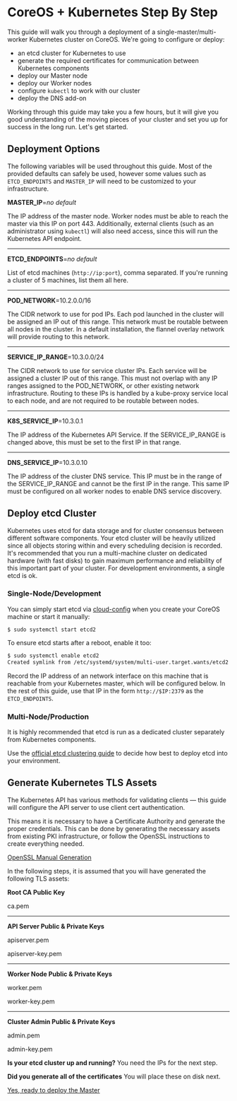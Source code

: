 # CoreOS &#43; Kubernetes Step By Step

This guide will walk you through a deployment of a single-master/multi-worker Kubernetes cluster on CoreOS. We're going to configure or deploy:

- an etcd cluster for Kubernetes to use
- generate the required certificates for communication between Kubernetes components
- deploy our Master node
- deploy our Worker nodes
- configure `kubectl` to work with our cluster
- deploy the DNS add-on

Working through this guide may take you a few hours, but it will give you good understanding of the moving pieces of your cluster and set you up for success in the long run. Let's get started.

## Deployment Options

The following variables will be used throughout this guide. Most of the provided defaults can safely be used, however some values such as `ETCD_ENDPOINTS` and `MASTER_IP` will need to be customized to your infrastructure.

**MASTER_IP**=_no default_

The IP address of the master node. Worker nodes must be able to reach the master via this IP on port 443. Additionally, external clients (such as an administrator using `kubectl`) will also need access, since this will run the Kubernetes API endpoint.

<hr/>

**ETCD_ENDPOINTS**=_no default_

List of etcd machines (`http://ip:port`), comma separated. If you're running a cluster of 5 machines, list them all here.

<hr/>

**POD_NETWORK**=10.2.0.0/16

The CIDR network to use for pod IPs.
Each pod launched in the cluster will be assigned an IP out of this range.
This network must be routable between all nodes in the cluster. In a default installation, the flannel overlay network will provide routing to this network.

<hr/>

**SERVICE_IP_RANGE**=10.3.0.0/24

The CIDR network to use for service cluster IPs. Each service will be assigned a cluster IP out of this range. This must not overlap with any IP ranges assigned to the POD_NETWORK, or other existing network infrastructure. Routing to these IPs is handled by a kube-proxy service local to each node, and are not required to be routable between nodes.

<hr/>

**K8S_SERVICE_IP**=10.3.0.1

The IP address of the Kubernetes API Service. If the SERVICE_IP_RANGE is changed above, this must be set to the first IP in that range.

<hr/>

**DNS_SERVICE_IP**=10.3.0.10

The IP address of the cluster DNS service. This IP must be in the range of the SERVICE_IP_RANGE and cannot be the first IP in the range. This same IP must be configured on all worker nodes to enable DNS service discovery.

## Deploy etcd Cluster

Kubernetes uses etcd for data storage and for cluster consensus between different software components. Your etcd cluster will be heavily utilized since all objects storing within and every scheduling decision is recorded. It's recommended that you run a multi-machine cluster on dedicated hardware (with fast disks) to gain maximum performance and reliability of this important part of your cluster. For development environments, a single etcd is ok.

### Single-Node/Development

You can simply start etcd via [cloud-config][cloud-config-etcd] when you create your CoreOS machine or start it manually:

```
$ sudo systemctl start etcd2
```

To ensure etcd starts after a reboot, enable it too:

```sh
$ sudo systemctl enable etcd2
Created symlink from /etc/systemd/system/multi-user.target.wants/etcd2.service to /usr/lib64/systemd/system/etcd2.service.
```

Record the IP address of an network interface on this machine that is reachable from your Kubernetes master, which will be configured below. In the rest of this guide, use that IP in the form `http://$IP:2379` as the `ETCD_ENDPOINTS`.

[cloud-config-etcd]: https://coreos.com/os/docs/latest/cloud-config.html#etcd2

### Multi-Node/Production

It is highly recommended that etcd is run as a dedicated cluster separately from Kubernetes components.

Use the [official etcd clustering guide](https://coreos.com/etcd/docs/latest/clustering.html) to decide how best to deploy etcd into your environment.

## Generate Kubernetes TLS Assets

The Kubernetes API has various methods for validating clients &mdash; this guide will configure the API server to use client cert authentication.

This means it is necessary to have a Certificate Authority and generate the proper credentials. This can be done by generating the necessary assets from existing PKI infrastructure, or follow the OpenSSL instructions to create everything needed.

[OpenSSL Manual Generation](openssl.md)

In the following steps, it is assumed that you will have generated the following TLS assets:

**Root CA Public Key**

ca.pem

<hr/>

**API Server Public & Private Keys**

apiserver.pem

apiserver-key.pem

<hr/>

**Worker Node Public & Private Keys**

worker.pem

worker-key.pem

<hr/>

**Cluster Admin Public & Private Keys**

admin.pem

admin-key.pem

<div class="co-m-docs-next-step">
  <p><strong>Is your etcd cluster up and running?</strong> You need the IPs for the next step.</p>
  <p><strong>Did you generate all of the certificates</strong> You will place these on disk next.</p>
  <a href="deploy-master-single.md" class="btn btn-primary btn-icon-right"  data-category="Docs Next" data-event="Kubernetes: Master">Yes, ready to deploy the Master</a>
</div>